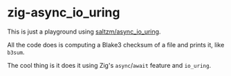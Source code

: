 # zig-async_io_uring

This is just a playground using [saltzm/async_io_uring](https://github.com/saltzm/async_io_uring).

All the code does is computing a Blake3 checksum of a file and prints it, like `b3sum`.

The cool thing is it does it using Zig's `async`/`await` feature and `io_uring`.
